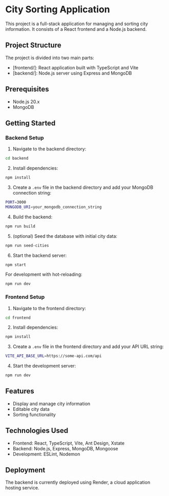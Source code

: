 # City Sorting Application

This project is a full-stack application for managing and sorting city information. It consists of a React frontend and a Node.js backend.

## Project Structure

The project is divided into two main parts:
- [frontend/]: React application built with TypeScript and Vite
- [backend/]: Node.js server using Express and MongoDB

## Prerequisites

- Node.js 20.x
- MongoDB

## Getting Started

### Backend Setup

1. Navigate to the backend directory:

```bash
cd backend
```

2. Install dependencies:

```bash
npm install
```

3. Create a `.env` file in the backend directory and add your MongoDB connection string:

```bash
PORT=3000
MONGODB_URI=your_mongodb_connection_string
```

4. Build the backend:

```bash
npm run build
```

5. (optional) Seed the database with initial city data:

```bash
npm run seed-cities
```

6. Start the backend server:

```bash
npm start
```

For development with hot-reloading:

```bash
npm run dev
```

### Frontend Setup

1. Navigate to the frontend directory:

```bash
cd frontend
```

2. Install dependencies:

```bash
npm install
```

3. Create a `.env` file in the frontend directory and add your API URL string:

```bash
VITE_API_BASE_URL=https://some-api.com/api
```

4. Start the development server:

```bash
npm run dev
```

## Features

- Display and manage city information
- Editable city data
- Sorting functionality

## Technologies Used

- Frontend: React, TypeScript, Vite, Ant Design, Xstate
- Backend: Node.js, Express, MongoDB, Mongoose
- Development: ESLint, Nodemon

## Deployment

The backend is currently deployed using Render, a cloud application hosting service.
